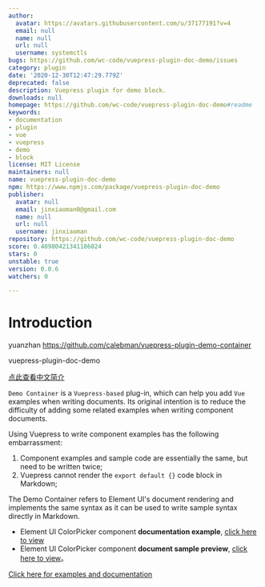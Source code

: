 ```yaml
---
author:
  avatar: https://avatars.githubusercontent.com/u/37177191?v=4
  email: null
  name: null
  url: null
  username: systemctls
bugs: https://github.com/wc-code/vuepress-plugin-doc-demo/issues
category: plugin
date: '2020-12-30T12:47:29.779Z'
deprecated: false
description: Vuepress plugin for demo block.
downloads: null
homepage: https://github.com/wc-code/vuepress-plugin-doc-demo#readme
keywords:
- documentation
- plugin
- vue
- vuepress
- demo
- block
license: MIT License
maintainers: null
name: vuepress-plugin-doc-demo
npm: https://www.npmjs.com/package/vuepress-plugin-doc-demo
publisher:
  avatar: null
  email: jinxiaoman0@gmail.com
  name: null
  url: null
  username: jinxiaoman
repository: https://github.com/wc-code/vuepress-plugin-doc-demo
score: 0.40980421341186024
stars: 0
unstable: true
version: 0.0.6
watchers: 0

---
```


# Introduction
yuanzhan https://github.com/calebman/vuepress-plugin-demo-container

vuepress-plugin-doc-demo

[点此查看中文简介](https://github.com/calebman/vuepress-plugin-demo-container/blob/master/README.zh-CN.md)

`Demo Container` is a `Vuepress-based` plug-in, which can help you add `Vue` examples when writing documents. Its original intention is to reduce the difficulty of adding some related examples when writing component documents.

Using Vuepress to write component examples has the following embarrassment:
1. Component examples and sample code are essentially the same, but need to be written twice;
2. Vuepress cannot render the `export default {}` code block in Markdown;

The Demo Container refers to Element UI's document rendering and implements the same syntax as it can be used to write sample syntax directly in Markdown.
* Element UI ColorPicker component **documentation example**, [click here to view](https://github.com/ElemeFE/element/blob/dev/examples/docs/en-US/color-picker.md)
* Element UI ColorPicker component **document sample preview**, [click here to view](https://element.eleme.cn/2.0/#/en-US/component/color-picker)。

[Click here for examples and documentation](https://calebman.github.io/vuepress-plugin-demo-container/)